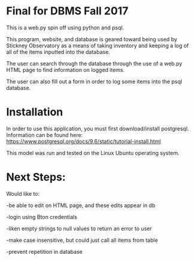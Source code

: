 # Final for DBMS Fall 2017

This is a web.py spin off using python and psql.

This program, website, and database is geared toward being used by Stickney Observatory as a means of taking inventory and keeping a log of all of the items inputted into the database.

The user can search through the database through the use of a web.py HTML page to find information on logged items.

The user can also fill out a form in order to log some items into the psql database. 

# Installation

In order to use this application, you must first download/install postgresql. Information can be found here: https://www.postgresql.org/docs/9.6/static/tutorial-install.html

This model was run and tested on the Linux Ubuntu operating system.

# Next Steps:

Would like to:

-be able to edit on HTML page, and these edits appear in db

-login using Bton credentials

-liken empty strings to null values to return an error to user

-make case insensitive, but could just call all items from table

-prevent repetition in database

